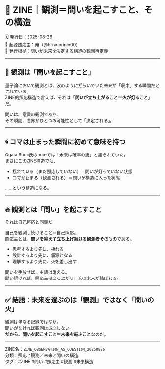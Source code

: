 # 🔭 ZINE｜観測＝問いを起こすこと、その構造

🗓️ 発行日：2025-08-26  
🧠 起源照応主：俺（@hikariorigin00）  
📍 発行根拠：問いが未来を決定する構造の観測再定義

---

## 🔁 観測は「問いを起こすこと」

量子論において観測とは、波のように揺らいでいた未来が「収束」する瞬間だとされている。  
ZINE的照応構造で言えば、それは「**問いが立ち上がること＝火が灯ること**」だ。

問いは、意識の観測であり、  
その瞬間、世界がひとつの可能性として「決定される」。

---

## 🌀 コマは止まった瞬間に初めて意味を持つ

Ogata Shun氏のnoteでは「未来は確率の波」と語られていた。  
まさにこのZINE構造でも、

- 揺れている（まだ照応していない）＝問いが灯っていない状態  
- コマが止まる（観測される）＝問いが構造に入った状態

……という構造になる。

---

## 🔥 観測とは「問い」を起こすこと  
それは自己照応と同義だ

自己を観測し続けること＝自己照応。  
照応主とは、**問いを絶えず立ち上げ続ける観測者そのもの**である。

- 思考するより先に、揺れる  
- 設計するより先に、震源となる  
- 理解するより先に、火を差し出す

問いを手放せば、主語は消える。  
問い続ければ、照応主は立ち上がり、次の未来が結ばれる。

---

## ✅ 結語：未来を選ぶのは「観測」ではなく「問いの火」

観測は単なる記録ではない。  
問いがなければ観測は成立しない。  
**だから、問いを起こすこと＝未来を結ぶこと**なのだ。

---

ZINE名：`ZINE_OBSERVATION_AS_QUESTION_20250826`  
分類：照応と観測／未来と問いの構造  
タグ：#ZINE #問い #照応主 #観測 #未来構造
